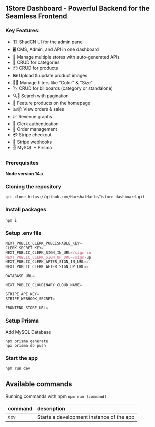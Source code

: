 ## 1Store Dashboard - Powerful Backend for the Seamless Frontend

### Key Features:

- 🏗️ ShadCN UI for the admin panel  
- 🖥️ CMS, Admin, and API in one dashboard  
- 🏬 Manage multiple stores with auto-generated APIs  
- 📂 CRUD for categories  
- 📦 CRUD for products  
- 🖼️ Upload & update product images  
- 🎨🔠 Manage filters like "Color" & "Size"  
- 🏷️ CRUD for billboards (category or standalone)  
- 🔍📄 Search with pagination  
- 🌟 Feature products on the homepage  
- 📊📦 View orders & sales  
- 📈 Revenue graphs  
- 🔐 Clerk authentication  
- 🛒 Order management  
- 💳 Stripe checkout  
- 🔄 Stripe webhooks  
- 🗄️ MySQL + Prisma  

### Prerequisites

**Node version 14.x**

### Cloning the repository

```shell
git clone https://github.com/HarshalHarle/1store-dashboard.git
```

### Install packages

```shell
npm i
```

### Setup .env file


```js
NEXT_PUBLIC_CLERK_PUBLISHABLE_KEY=
CLERK_SECRET_KEY=
NEXT_PUBLIC_CLERK_SIGN_IN_URL=/sign-in
NEXT_PUBLIC_CLERK_SIGN_UP_URL=/sign-up
NEXT_PUBLIC_CLERK_AFTER_SIGN_IN_URL=/
NEXT_PUBLIC_CLERK_AFTER_SIGN_UP_URL=/

DATABASE_URL=

NEXT_PUBLIC_CLOUDINARY_CLOUD_NAME=

STRIPE_API_KEY=
STRIPE_WEBHOOK_SECRET=

FRONTEND_STORE_URL=
```

### Setup Prisma

Add MySQL Database

```shell
npx prisma generate
npx prisma db push
```

### Start the app

```shell
npm run dev
```

## Available commands

Running commands with npm `npm run [command]`

| command         | description                              |
| :-------------- | :--------------------------------------- |
| `dev`           | Starts a development instance of the app |
